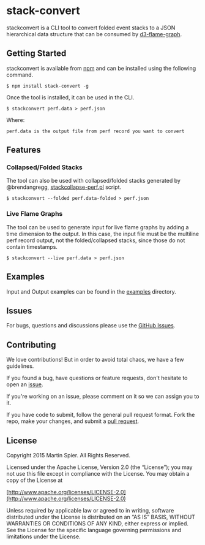 # stack-convert
stackconvert is a CLI tool to convert folded event stacks to a JSON hierarchical data structure that can be consumed by [d3-flame-graph](https://github.com/spiermar/d3-flame-graph).

## Getting Started

stackconvert is available from [npm](https://www.npmjs.com/) and can be installed using the following command.

```
$ npm install stack-convert -g
```

Once the tool is installed, it can be used in the CLI.

```
$ stackconvert perf.data > perf.json
```

Where:

```
perf.data is the output file from perf record you want to convert
```

## Features

### Collapsed/Folded Stacks

The tool can also be used with collapsed/folded stacks generated by @brendangregg, [stackcollapse-perf.pl](https://github.com/brendangregg/FlameGraph/blob/master/stackcollapse-perf.pl) script.

```
$ stackconvert --folded perf.data-folded > perf.json
```

### Live Flame Graphs

The tool can be used to generate input for live flame graphs by adding a time dimension to the output. In this case, the input file must be the multiline perf record output, not the folded/collapsed stacks, since those do not contain timestamps.

```
$ stackconvert --live perf.data > perf.json
```

## Examples

Input and Output examples can be found in the [examples](https://github.com/spiermar/node-stack-convert/tree/master/examples) directory.

## Issues

For bugs, questions and discussions please use the [GitHub Issues](https://github.com/spiermar/node-stack-convert/issues).

## Contributing

We love contributions! But in order to avoid total chaos, we have a few guidelines.

If you found a bug, have questions or feature requests, don't hesitate to open an [issue](https://github.com/spiermar/node-stack-convert/issues).

If you're working on an issue, please comment on it so we can assign you to it.

If you have code to submit, follow the general pull request format. Fork the repo, make your changes, and submit a [pull request](https://github.com/spiermar/node-stack-convert/pulls).

## License

Copyright 2015 Martin Spier. All Rights Reserved.

Licensed under the Apache License, Version 2.0 (the “License”); you may not use this file except in compliance with the License. You may obtain a copy of the License at

[http://www.apache.org/licenses/LICENSE-2.0](http://www.apache.org/licenses/LICENSE-2.0)

Unless required by applicable law or agreed to in writing, software distributed under the License is distributed on an “AS IS” BASIS, WITHOUT WARRANTIES OR CONDITIONS OF ANY KIND, either express or implied. See the License for the specific language governing permissions and limitations under the License.
